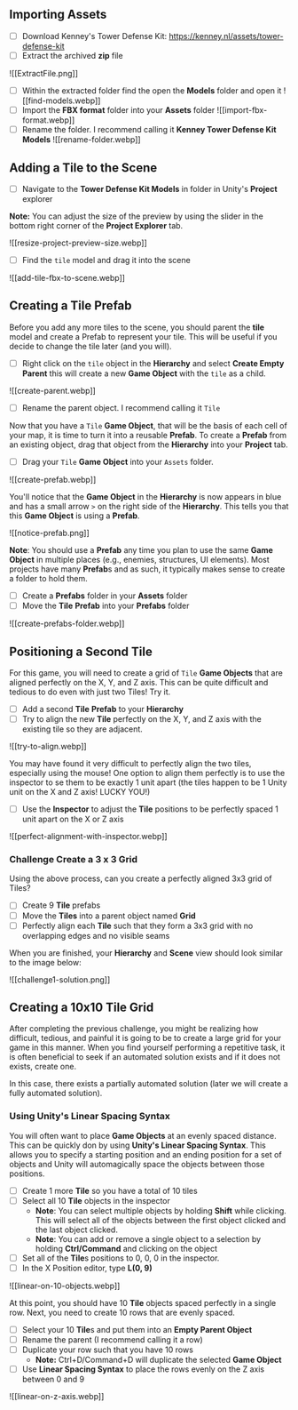 ## Importing Assets

- [ ] Download Kenney's Tower Defense Kit: https://kenney.nl/assets/tower-defense-kit
- [ ] Extract the archived **zip** file

![[ExtractFile.png]]

- [ ] Within the extracted folder find the open the **Models** folder and open it
![[find-models.webp]]
- [ ] Import the **FBX format** folder into your **Assets** folder
![[import-fbx-format.webp]]
- [ ] Rename the folder. I recommend calling it **Kenney Tower Defense Kit Models**
![[rename-folder.webp]]

## Adding a Tile to the Scene

- [ ] Navigate to the **Tower Defense Kit Models** in folder in Unity's **Project** explorer

**Note:** You can adjust the size of the preview by using the slider in the bottom right corner of the **Project Explorer** tab.

![[resize-project-preview-size.webp]]

- [ ] Find the `tile` model and drag it into the scene

![[add-tile-fbx-to-scene.webp]]
## Creating a Tile Prefab
Before you add any more tiles to the scene, you should parent the **tile** model and create a Prefab to represent your tile. This will be useful if you decide to change the tile later (and you will).

- [ ] Right click on the `tile` object in the **Hierarchy** and select **Create Empty Parent** this will create a new **Game Object** with the `tile` as a child.

![[create-parent.webp]]

- [ ] Rename the parent object. I recommend calling it `Tile`

Now that you have a `Tile` **Game Object**, that will be the basis of each cell of your map, it is time to turn it into a reusable **Prefab**. To create a **Prefab** from an existing object, drag that object from the **Hierarchy** into your **Project** tab.

- [ ] Drag your `Tile` **Game Object** into your `Assets` folder.

![[create-prefab.webp]]

You'll notice that the **Game Object** in the **Hierarchy** is now appears in blue and has a small arrow `>` on the right side of the **Hierarchy**. This tells you that this **Game Object** is using a **Prefab**.

![[notice-prefab.png]]

**Note**: You should use a **Prefab** any time you plan to use the same **Game Object** in multiple places (e.g., enemies, structures, UI elements). Most projects have many **Prefab**s and as such, it typically makes sense to create a folder to hold them.

- [ ] Create a **Prefabs** folder in your **Assets** folder
- [ ] Move the **Tile** **Prefab** into your **Prefabs** folder

![[create-prefabs-folder.webp]]
## Positioning a Second Tile

For this game, you will need to create a grid of `Tile` **Game Objects** that are aligned perfectly on the X, Y, and Z axis. This can be quite difficult and tedious to do even with just two Tiles! Try it.

- [ ] Add a second **Tile** **Prefab** to your **Hierarchy**
- [ ] Try to align the new **Tile** perfectly on the X, Y, and Z axis with the existing tile so they are adjacent.

![[try-to-align.webp]]

You may have found it very difficult to perfectly align the two tiles, especially using the mouse! One option to align them perfectly is to use the inspector to se them to be exactly 1 unit apart (the tiles happen to be 1 Unity unit on the X and Z axis! LUCKY YOU!)

- [ ] Use the **Inspector** to adjust the **Tile** positions to be perfectly spaced 1 unit apart on the X or Z axis

![[perfect-alignment-with-inspector.webp]]

### Challenge Create a 3 x 3 Grid
Using the above process, can you create a perfectly aligned 3x3 grid of Tiles?
- [ ] Create 9 **Tile** prefabs
- [ ] Move the **Tiles** into a parent object named **Grid**
- [ ] Perfectly align each **Tile** such that they form a 3x3 grid with no overlapping edges and no visible seams

When you are finished, your **Hierarchy** and **Scene** view should look similar to the image below:

![[challenge1-solution.png]]

## Creating a 10x10 Tile Grid

After completing the previous challenge, you might be realizing how difficult, tedious, and painful it is going to be to create a large grid for your game in this manner. When you find yourself performing a repetitive task, it is often beneficial to seek if an automated solution exists and if it does not exists, create one.

In this case, there exists a partially automated solution (later we will create a fully automated solution).

### Using Unity's Linear Spacing Syntax

You will often want to place **Game Objects** at an evenly spaced distance. This can be quickly don by using **Unity's Linear Spacing Syntax**. This allows you to specify a starting position and an ending position for a set of objects and Unity will automagically space the objects between those positions.

- [ ] Create 1 more **Tile** so you have a total of 10 tiles
- [ ] Select all 10 **Tile** objects in the inspector
	- **Note**: You can select multiple objects by holding **Shift** while clicking. This will select all of the objects between the first object clicked and the last object clicked.
	- **Note**: You can add or remove a single object to a selection by holding **Ctrl/Command** and clicking on the object
- [ ] Set all of the **Tile**s positions to 0, 0, 0 in the inspector.
- [ ] In the X Position editor, type **L(0, 9)**

![[linear-on-10-objects.webp]]

At this point, you should have 10 **Tile** objects spaced perfectly in a single row. Next, you need to create 10 rows that are evenly spaced.

- [ ] Select your 10 **Tile**s and put them into an **Empty Parent Object**
- [ ] Rename the parent (I recommend calling it a row)
- [ ] Duplicate your row such that you have 10 rows
	- **Note:** Ctrl+D/Command+D will duplicate the selected **Game Object** 
- [ ] Use **Linear Spacing Syntax** to place the rows evenly on the Z axis between 0 and 9

![[linear-on-z-axis.webp]]

